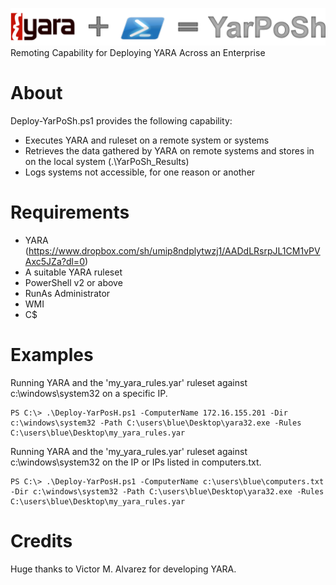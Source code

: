 ![Alt text](https://github.com/WiredPulse/YarPoSh/blob/master/Images/YarPoSh.png?raw=true "Optional Title")
Remoting Capability for Deploying YARA Across an Enterprise 

# About
Deploy-YarPoSh.ps1 provides the following capability:
- Executes YARA and ruleset on a remote system or systems
- Retrieves the data gathered by YARA on remote systems and stores in on the local system (.\YarPoSh_Results)
- Logs systems not accessible, for one reason or another

# Requirements
- YARA (https://www.dropbox.com/sh/umip8ndplytwzj1/AADdLRsrpJL1CM1vPVAxc5JZa?dl=0)
- A suitable YARA ruleset
- PowerShell v2 or above
- RunAs Administrator
- WMI
- C$

# Examples
Running YARA and the 'my_yara_rules.yar' ruleset against c:\windows\system32 on a specific IP.

    PS C:\> .\Deploy-YarPosH.ps1 -ComputerName 172.16.155.201 -Dir c:\windows\system32 -Path C:\users\blue\Desktop\yara32.exe -Rules C:\users\blue\Desktop\my_yara_rules.yar

Running YARA and the 'my_yara_rules.yar' ruleset against c:\windows\system32 on the IP or IPs listed in computers.txt.
    
    PS C:\> .\Deploy-YarPosH.ps1 -ComputerName c:\users\blue\computers.txt -Dir c:\windows\system32 -Path C:\users\blue\Desktop\yara32.exe -Rules C:\users\blue\Desktop\my_yara_rules.yar

# Credits
Huge thanks to Victor M. Alvarez for developing YARA.
